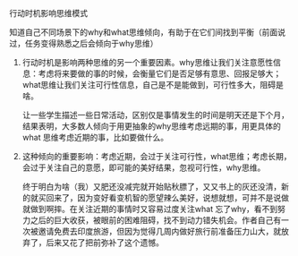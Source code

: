 行动时机影响思维模式

知道自己不同场景下的why和what思维倾向，有助于在它们间找到平衡（前面说过，任务变得熟悉之后会倾向于why思维）

1. 行动时机是影响两种思维的另一个重要因素。why思维让我们关注意愿性信息：考虑将来要做的事的时候，会衡量它们是否足够有意思、回报足够大；what思维让我们关注可行性信息，自己是不是能做到，可行性多大，阻碍是啥。

   让一些学生描述一些日常活动，区别仅是事情发生的时间是明天还是下个月，结果表明，大多数人倾向于用更抽象的why思维考虑远期的事，用更具体的what 思维考虑近期的事，比如要做什么。

2. 这种倾向的重要影响：考虑近期，会过于关注可行性，what思维；考虑长期，会过于关注自己的意愿，即可能的美好结果，忽视可行性，why思维。

   终于明白为啥（我）又肥还没减完就开始贴秋膘了，又又书上的灰还没清，新的就买回来了，因为变好看变机智的愿望辣么美好，说想就想，可并不是说做就做到啊摔。在关注近期的事情时又容易过度关注what 忘了why，看不到努力之后的巨大收获，被眼前的困难阻碍，找不到动力错失机会。作者自己有一次被邀请免费去印度旅游，但因为觉得几周内做好旅行前准备压力山大，就放弃了，后来又花了把前弥补了这个遗憾。

